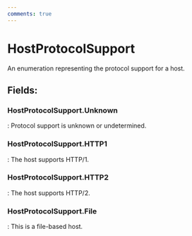 ```yaml
---
comments: true
---
```

# HostProtocolSupport

An enumeration representing the protocol support for a host. 

## **Fields**:
### **HostProtocolSupport.Unknown**
: Protocol support is unknown or undetermined. 
### **HostProtocolSupport.HTTP1**
: The host supports HTTP/1. 
### **HostProtocolSupport.HTTP2**
: The host supports HTTP/2. 
### **HostProtocolSupport.File**
: This is a file-based host. 
